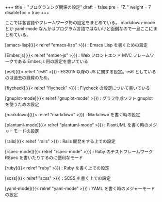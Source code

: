 +++
title = "プログラミング関係の設定"
draft = false
pre = "<b>7. </b>"
weight = 7
disableToc = true
+++

ここでは各言語やフレームワーク毎の設定をまとめている。
markdown-mode とか yaml-mode なんかはプログラム言語ではないけど面倒なので一旦ここにまとめている。

[emacs-lisp]({{< relref "emacs-lisp" >}})
: Emacs Lisp を書くための設定

[Ember.js]({{< relref "ember-js" >}})
: Web フロントエンド MVC フレームワークである Ember.js 用の設定を書いている

[es6]({{< relref "es6" >}})
: ES2015 以降の JS に関する設定。es6 としているのは過去の経緯のため。

[flycheck]({{< relref "flycheck" >}})
: Flycheck の設定について書いている

[gnuplot-mode]({{< relref "gnuplot-mode" >}})
: グラフ作成ソフト gnuplot を使うための設定

[markdown]({{< relref "markdown" >}})
: Markdown を書く時の設定

[plantuml-mode]({{< relref "plantuml-mode" >}})
: PlantUML を書く時のメジャーモードの設定

[rails]({{< relref "rails" >}})
: Rails 開発をする上での設定

[rspec-mode]({{< relref "rspec-mode" >}})
: Ruby のテストフレームワーク RSpec を書いたりするのに便利なモード

[ruby]({{< relref "ruby" >}})
: Ruby を書く上での設定

[scss]({{< relref "scss" >}})
: SCSS を書く上での設定

[yaml-mode]({{< relref "yaml-mode" >}})
: YAML を書く時のメジャーモードの設定
